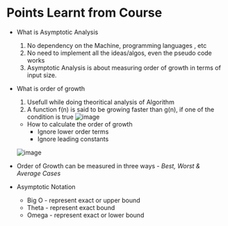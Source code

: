 # Points Learnt from Course
- What is Asymptotic Analysis

    1. No dependency on the Machine, programming languages , etc
    2. No need to implement all the ideas/algos, even the pseudo code works
    3. Asymptotic Analysis is about measuring order of growth in terms of input size. 

- What is order of growth
    1. Usefull while doing theoritical analysis of Algorithm
    2. A function f(n) is said to be growing faster than g(n), if one of the condition is true
![image](https://user-images.githubusercontent.com/11685096/147967217-d3737bd0-cd28-449c-a8c1-87a276759044.png)


    - How to calculate the order of growth
        - Ignore lower order terms
        - Ignore leading constants
        
    ![image](https://user-images.githubusercontent.com/11685096/147967260-4c0d1c10-c233-41be-b914-07669bbf7f5c.png)

- Order of Growth can be measured in three ways - *Best, Worst & Average Cases*
- Asymptotic Notation
    - Big O - represent exact or upper bound
    - Theta - represent exact bound
    - Omega - represent exact or lower bound